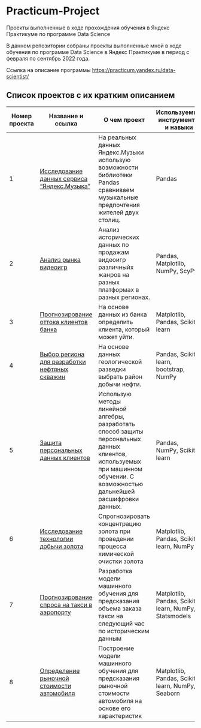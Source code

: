# Practicum-Project
Проекты выполненные в ходе прохождения обучения в Яндекс Практикуме по программе Data Science

В данном репозитории собраны проекты выполненные мной в ходе обучения по программе Data Science в Яндекс Практикуме в период с февраля по сентябрь 2022 года.

Ссылка на описание программы https://practicum.yandex.ru/data-scientist/

## Список проектов с их кратким описанием

| Номер проекта | Название и ссылка | О чем проект                                           | Используемые инструменты и навыки|
|---------------|-------------------|--------------------------------------------------------|----------------------------------|
| 1| [Исследование данных сервиса “Яндекс.Музыка”](https://github.com/GrishaDubovoy/Practicum-Project/tree/main/Исследование%20данных%20сервиса%20Яндекс.Музыки) | На реальных данных Яндекс.Музыки использую возможности библиотеки Pandas сравниваем музыкальные предпочтения жителей двух столиц. |  Pandas |
| 2| [Анализ рынка видеоигр](https://github.com/GrishaDubovoy/Practicum-Project/tree/main/Анализ%20рынка%20видеоигр%20разных%20регионов) | Анализ исторических данных по продажам видеоигр различныйх жанров на разных платформах в разных регионах. | Pandas, Matplotlib, NumPy, ScyPy|
| 3| [Прогнозирование оттока клиентов банка](https://github.com/GrishaDubovoy/Practicum-Project/tree/main/Прогнозирование%20оттока%20клиентов%20банка) | На основе данных из банка определить клиента, который может уйти. | Matplotlib, Pandas, Scikit-learn |
| 4| [Выбор региона для разработки нефтяных скважин](https://github.com/GrishaDubovoy/Practicum-Project/tree/main/Выбор%20региона%20для%20разработки%20нефтяных%20скважин)| На основе данных геологической разведки выбрать район добычи нефти. | Pandas, Scikit-learn, bootstrap, NumPy|
| 5| [Защита персональных данных клиентов](https://github.com/GrishaDubovoy/Practicum-Project/tree/main/Защита%20персональных%20данных%20клиентов)| Использую методы линейной алгебры, разработать способ защиты персональных данных клиентов, используемых при машинном обучении. С возможностью дальнейшей расшифровки данных.| Pandas, NumPy, Scikit-learn |
| 6| [Исследование технологии добычи золота](https://github.com/GrishaDubovoy/Practicum-Project/tree/main/Исследование%20технологии%20добычи%20золота)| Спрогнозировать концентрацию золота при проведении процесса химической очистки золота | Matplotlib, Pandas, Scikit-learn, NumPy|
| 7| [Прогнозирование спроса на такси в аэропорту](https://github.com/GrishaDubovoy/Practicum-Project/tree/main/Прогнозирование%20спроса%20на%20такси%20в%20аэропорту) | Разработка модели машинного обучения для предсказания объема заказа такси на следующий час по историческим данным| Matplotlib, Pandas, Scikit-learn, NumPy, Statsmodels |
| 8| [Определение рыночной стоимости автомобиля](https://github.com/GrishaDubovoy/Practicum-Project/tree/main/Прогнозирование%20стоимости%20автомобиля)| Построение модели машинного обучения для предсказания рыночной стоимости автомобиля на основе его характеристик |Matplotlib, Pandas, Scikit-learn, NumPy, Seaborn |
